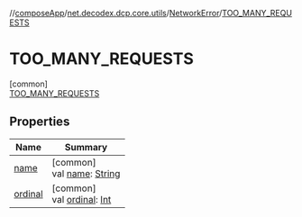 //[composeApp](../../../../index.md)/[net.decodex.dcp.core.utils](../../index.md)/[NetworkError](../index.md)/[TOO_MANY_REQUESTS](index.md)

# TOO_MANY_REQUESTS

[common]\
[TOO_MANY_REQUESTS](index.md)

## Properties

| Name | Summary |
|---|---|
| [name](../../../net.decodex.dcp.core.supertokens.models/-passwordless-mode/-u-s-e-r_-i-n-p-u-t_-c-o-d-e_-a-n-d_-m-a-g-i-c_-l-i-n-k/index.md#-372974862%2FProperties%2F-676342820) | [common]<br>val [name](../../../net.decodex.dcp.core.supertokens.models/-passwordless-mode/-u-s-e-r_-i-n-p-u-t_-c-o-d-e_-a-n-d_-m-a-g-i-c_-l-i-n-k/index.md#-372974862%2FProperties%2F-676342820): [String](https://kotlinlang.org/api/latest/jvm/stdlib/kotlin/-string/index.html) |
| [ordinal](../../../net.decodex.dcp.core.supertokens.models/-passwordless-mode/-u-s-e-r_-i-n-p-u-t_-c-o-d-e_-a-n-d_-m-a-g-i-c_-l-i-n-k/index.md#-739389684%2FProperties%2F-676342820) | [common]<br>val [ordinal](../../../net.decodex.dcp.core.supertokens.models/-passwordless-mode/-u-s-e-r_-i-n-p-u-t_-c-o-d-e_-a-n-d_-m-a-g-i-c_-l-i-n-k/index.md#-739389684%2FProperties%2F-676342820): [Int](https://kotlinlang.org/api/latest/jvm/stdlib/kotlin/-int/index.html) |

